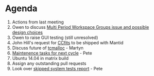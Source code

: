Agenda
======
1. Actions from last meeting
2. Owen to discuss [Multi Period Workspace Groups issue and possible design choices](https://github.com/mantidproject/documents/blob/master/Design/MultiPeriodGroupWorkspace.md)
3. Owen to raise GUI testing (still unresolved)
3. John Hill's request for [CCfits](http://heasarc.gsfc.nasa.gov/fitsio/CCfits/) to be shipped with Mantid
4. Discuss future of [tcmalloc](https://gist.github.com/martyngigg/39716a22b159e0918e48) - Martyn
5. [Maintenence tasks for next cycle](https://github.com/mantidproject/documents/blob/master/Project-Management/TechnicalSteeringCommittee/reports/MaintenanceTasks.md) - Pete
5. Ubuntu 14.04 in matrix build
5. Assign any outstanding pull requests
6. Look over [skipped system tests report](https://github.com/mantidproject/documents/blob/master/Project-Management/TechnicalSteeringCommittee/reports/SystemTests.md) - Pete
